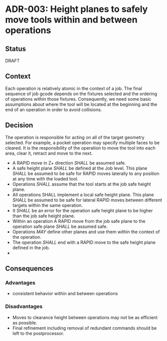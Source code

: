 # ADR-003: Height planes to safely move tools within and between operations

## Status
DRAFT

## Context
Each operation is relatively atomic in the context of a job.
The final sequence of job gcode depends on the fixtures selected and the ordering of operations within those fixtures.
Consequently, we need some basic assumptions about where the tool will be located at the beginning and the end of an operation in order to avoid collisions.

## Decision
The operation is responsible for acting on all of the target geometry selected.  For example, a pocket operation may specify multiple faces to be cleared.  It is the responsibility of the operation to move the tool into each area, clear it, retract and move to the next.

- A RAPID move in Z+ direction _SHALL_ be assumed safe.
- A safe height plane _SHALL_ be defined at the Job level.  This plane _SHALL_ be assumed to be safe for RAPID moves laterally to any position at any time with the loaded tool.
- Operations _SHALL_ assume that the tool starts at the job safe height plane.
- All operations SHALL implement a local safe height plane. This plane _SHALL_ be assumed to be safe for lateral RAPID moves between different targets within the same operation.
- It _SHALL_ be an error for the operation safe height plane to be higher than the job safe height plane.
- Within an operation A RAPID move from the job safe plane to the operation safe plane _SHALL_ be assumed safe.
- Operations _MAY_ define other planes and use them within the context of the operation.
- The operation _SHALL_ end with a RAPID move to the safe height plane defined in the job.
-
## Consequences

### Advantages
- consistent behavior within and between operations

### Disadvantages
- Moves to clearance height between operations may not be as efficient as possible.
- Final refinement including removal of redundant commands should be left to the postprocessor.
